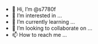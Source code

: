 - 👋 Hi, I’m @s7780f
- 👀 I’m interested in ...
- 🌱 I’m currently learning ...
- 💞️ I’m looking to collaborate on ...
- 📫 How to reach me ...

<!---
s7780f/s7780f is a ✨ special ✨ repository because its `README.md` (this file) appears on your GitHub profile.
You can click the Preview link to take a look at your changes.
--->
